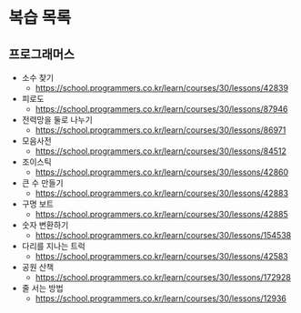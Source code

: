 # 복습 목록

## 프로그래머스
- 소수 찾기
  - https://school.programmers.co.kr/learn/courses/30/lessons/42839
- 피로도
  - https://school.programmers.co.kr/learn/courses/30/lessons/87946
- 전력망을 둘로 나누기
  - https://school.programmers.co.kr/learn/courses/30/lessons/86971
- 모음사전
  - https://school.programmers.co.kr/learn/courses/30/lessons/84512
- 조이스틱
  - https://school.programmers.co.kr/learn/courses/30/lessons/42860
- 큰 수 만들기
  - https://school.programmers.co.kr/learn/courses/30/lessons/42883
- 구명 보트
  - https://school.programmers.co.kr/learn/courses/30/lessons/42885
- 숫자 변환하기
  - https://school.programmers.co.kr/learn/courses/30/lessons/154538
- 다리를 지나는 트럭
  - https://school.programmers.co.kr/learn/courses/30/lessons/42583
- 공원 산책
  - https://school.programmers.co.kr/learn/courses/30/lessons/172928
- 줄 서는 방법
  - https://school.programmers.co.kr/learn/courses/30/lessons/12936
